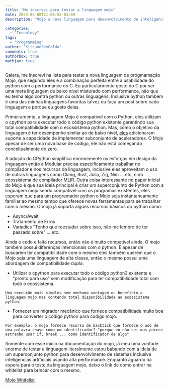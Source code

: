 ```yaml
---
title: "Me inscrevi para testar a linguagem mojo"
date: 2023-05-08T21:06:52-03:00
description: "Mojo a nova linguagem para desenvolvimento de inteligencias artificiais"

categories:
  - "Tecnology"
tags:
  - "Programming"
author: "KitsuneSemCalda"
comments: true
authorbox: true
mathjax: true
---
```


Galera, me inscrevi na lista para testar a nova linguagem de progmamação Mojo, que segundo eles é a combinação perfeita entre a usabilidade do python com a performance do C.
Eu particularmente gosto do C por ser uma meta linguagem de baixo nível misturado com performance, não que eu tenha algo contra python ou outras linguagens. 
Inclusive python também é uma das minhas linguagens favoritas talvez eu faça um post sobre cada linguagem e porque eu gosto delas.

Primeiramente, a linguagem Mojo é compativel com o Python, eles utilizam o cpython para executar todo o código python existente garantindo sua total compatibilidade com o ecossistema python. 
Mas, como o objetivo da linguagem é ter desempenho similar ao de baixo nível, [eles](https://www.modular.com/) adicionaram suporte a capacidade de implementar subconjunto de aceleradores.
O Mojo apesar de ser uma nova base de código, ele não está começando conceitualmente do zero. 

A adoção do CPython simplifica enormemente os esforços em design da linguagem então a Modular precisa especificamente trabalhar no compilador e nos recursos da linguagem, inclusive eles aproveitam o uso de outras linguagens como Clang, Rust, Julia, Zig, Nim ... etc, e do ecossistema de compilador MLIR.
Outra coisa interessante no paper inicial do Mojo é que sua ideia principal é criar um superconjunto de Python com a linguagem mojo sendo compativel com os programas existentes, eles esperam que para um programador python o Mojo seja instantaneamente familiar ao mesmo tempo que oferece novas ferramentas  para se trabalhar com o mesmo.
O mojo já suporta alguns recursos básicos do python como:   

- Async/Await
- Tratamento de Erros
- Variadics "Tenho que reestudar sobre isso, não me lembro de ter passado sobre"
... etc. 

Ainda é cedo e falta recursos, então não é muito compativel ainda.
O mojo também possui diferenças intencionais com o python. 
E apesar de buscarem ter compatibilidade com o mesmo eles também querem que o Mojo seja uma linguagem de alta classe, então o mesmo possui uma abordagem de compatibilidade dupla:

- Utilizar o cpython para executar todo o código python3 existente e "pronto para uso" sem modificação para ter compatibilidade total com todo o ecossistema. 

`Uma execução mais simples sem nenhuma vantagem ou beneficio a linguagem mojo mas contendo total disponibilidade ao ecossistema python.`

- Fornecer um migrador mecânico que fornece compatibilidade muito boa para converter o código python para código mojo. 

`Por exemplo, o mojo fornece recurso de backtick que fornece o uso de uma palavra chave como um identificador? "porque eu não sei mas parece estranho usar if, break ... como identificador de algo"`  

Somente com esse inicio na documentação do mojo, já meu uma vontade enorme de testar a linguagem literalmente estou babando com a ideia de um superconjunto python para desenvolvimento de sistemas inclusive inteligencias artificiais usando alta performance. 
Enquanto aguardo na espera para o teste da linguagem mojo, deixo o link de como entrar na whitelist para brincar com o mesmo.

[Mojo Whitelist](https://www.modular.com/mojo)
